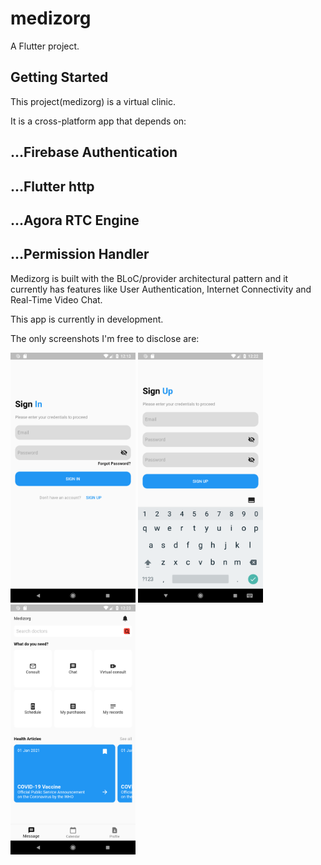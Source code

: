 # medizorg

A Flutter project.

## Getting Started
This project(medizorg) is a virtual clinic.

It is a cross-platform app that depends on: 
## ...Firebase Authentication
## ...Flutter http
## ...Agora RTC Engine
## ...Permission Handler

Medizorg is built with the BLoC/provider architectural pattern and it currently has features like
User Authentication, Internet Connectivity and Real-Time Video Chat.

This app is currently in development.

The only screenshots I'm free to disclose are:

<img src="lib/appScreenshots/signninform.png" alt="SignInPage" width="200">
<img src="lib/appScreenshots/signupform.png" alt="SignInPage" width="200">
<img src="lib/appScreenshots/homepage.png" alt="SignInPage" width="200">

